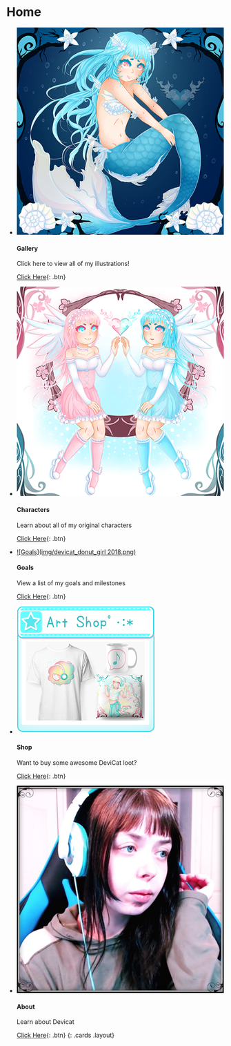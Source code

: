 # Home

* [![Gallery](img/ShizukoMermaid2018.png)](gallery)

  #### Gallery

  Click here to view all of my illustrations!

  [Click Here](gallery){: .btn}

* [![Characters](img/ccb_lolita_twins_2018.png)](characters)

  #### Characters

  Learn about all of my original characters

  [Click Here](characters){: .btn}

* [![Goals](img/devicat_donut_girl 2018.png)](goals)

  #### Goals

  View a list of my goals and milestones

  [Click Here](goals){: .btn}

* [![Shop](img/artshop_panel.png)](https://www.redbubble.com/people/devicatoutlet/shop/)

  #### Shop

  Want to buy some awesome DeviCat loot?

  [Click Here](https://www.redbubble.com/people/devicatoutlet/shop/){: .btn}

* [![About](img/aboutdevicat.png)](about)

  #### About

  Learn about Devicat

  [Click Here](about){: .btn}
{: .cards .layout}
